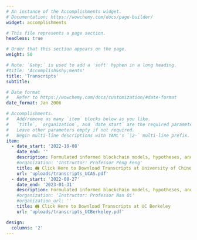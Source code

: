 ```yaml
---
# An instance of the Accomplishments widget.
# Documentation: https://wowchemy.com/docs/page-builder/
widget: accomplishments

# This file represents a page section.
headless: true

# Order that this section appears on the page.
weight: 50

# Note: `&shy;` is used to add a 'soft' hyphen in a long heading.
#title: 'Accomplish&shy;ments'
title: 'Transcripts'
subtitle:

# Date format
#   Refer to https://wowchemy.com/docs/customization/#date-format
date_format: Jan 2006

# Accomplishments.
#   Add/remove as many `item` blocks below as you like.
#   `title`, `organization`, and `date_start` are the required parameters.
#   Leave other parameters empty if not required.
#   Begin multi-line descriptions with YAML's `|2-` multi-line prefix.
item:
  - date_start: '2022-10-08'
    date_end: ''
    description: Formulated informed blockchain models, hypotheses, and use cases.
    #organization: 'Instructor: Professor Peng Feng'
    title: 🖨 Click Here to Download Transcripts at University of Chinese Academy of Sciences
    url: 'uploads/transcripts_UCAS.pdf'
  - date_start: '2022-08-27'
    date_end: '2023-01-31'
    description: Formulated informed blockchain models, hypotheses, and use cases. {{< icon name="download" pack="fas" >}}{{< icon name="download" pack="fas" >}} Here is my {{< staticref "uploads/resume.pdf" "newtab" >}}resumé{{< /staticref >}}.
    #organization: 'Instructor: Professor Nan Qi'
    #organization_url: ''
    title: 🖨 Click Here to Download Transcripts at UC Berkeley
    url: 'uploads/transcripts_UCBerkeley.pdf'

design:
  columns: '2'
---
```

